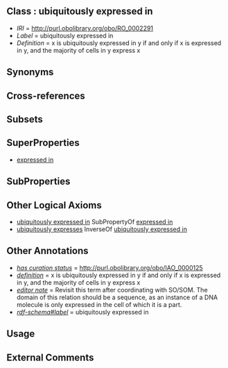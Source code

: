 
## Class : ubiquitously expressed in

 * *IRI* = http://purl.obolibrary.org/obo/RO_0002291
 * *Label* = ubiquitously expressed in
 * *Definition* = x is ubiquitously expressed in y if and only if x is expressed in y, and the majority of cells in y express x

## Synonyms


## Cross-references


## Subsets


## SuperProperties

 * [expressed in](../../RO/06/RO_0002206.md)

## SubProperties


## Other Logical Axioms

 * [ubiquitously expressed in](../../RO/91/RO_0002291.md) SubPropertyOf [expressed in](../../RO/06/RO_0002206.md)
 * [ubiquitously expresses](../../RO/93/RO_0002293.md) InverseOf [ubiquitously expressed in](../../RO/91/RO_0002291.md)

## Other Annotations

 * *[has curation status](../../IAO/14/IAO_0000114.md)* = http://purl.obolibrary.org/obo/IAO_0000125
 * *[definition](../../IAO/15/IAO_0000115.md)* = x is ubiquitously expressed in y if and only if x is expressed in y, and the majority of cells in y express x
 * *[editor note](../../IAO/16/IAO_0000116.md)* = Revisit this term after coordinating with SO/SOM. The domain of this relation should be a sequence, as an instance of a DNA molecule is only expressed in the cell of which it is a part.
 * *[rdf-schema#label](../../el/rdf-schema#label.md)* = ubiquitously expressed in

## Usage


## External Comments

